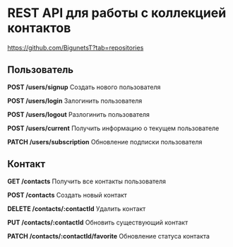 # REST API для работы с коллекцией контактов

<https://github.com/BigunetsT?tab=repositories>

## Пользователь

**POST /users/signup** Создать нового пользователя

**POST /users/login** Залогинить пользователя

**POST /users/logout** Разлогинить пользователя

**POST /users/current** Получить информацию о текущем пользователе

**PATCH /users/subscription** Обновление подписки пользователя

## Контакт

**GET /contacts** Получить все контакты пользователя

**POST /contacts** Создать новый контакт

**DELETE /contacts/:contactId** Удалить контакт

**PUT /contacts/:contactId** Обновить существующий контакт

**PATCH /contacts/:contactId/favorite** Обновление статуса контакта
